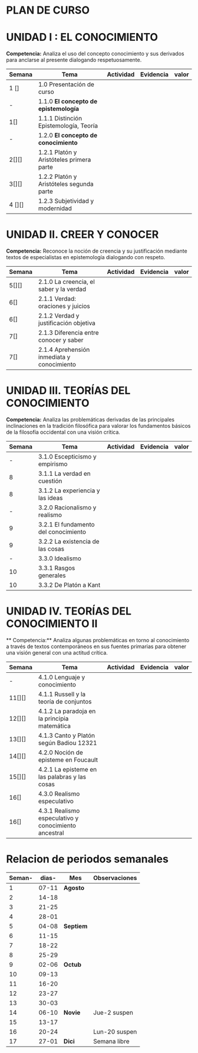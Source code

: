 # PLAN DE CURSO 

# UNIDAD I : EL CONOCIMIENTO  
**Competencia:** 
Analiza el uso del concepto conocimiento y sus derivados para anclarse al
presente dialogando respetuosamente.


| Semana | Tema                                     | Actividad | Evidencia | valor |
|--------|------------------------------------------|-----------|-----------|-------|
| 1 []   | 1.0 Presentación de curso                |           |           |       |
| -      | 1.1.0 **El concepto de epistemología**   |           |           |       |
| 1[]    | 1.1.1 Distinción  Epistemología, Teoría  |           |           |       |
| -      | 1.2.0 **El concepto de conocimiento**    |           |           |       |
| 2[][]  | 1.2.1 Platón y Aristóteles primera parte |           |           |       |
| 3[][]  | 1.2.2 Platón y Aristóteles segunda parte |           |           |       |
| 4 [][] | 1.2.3 Subjetividad y modernidad          |           |           |       |


# UNIDAD II. CREER Y CONOCER
**Competencia:**
Reconoce la noción de creencia y su justificación mediante textos de especialistas 
en epistemología dialogando con respeto.


| Semana | Tema                                       | Actividad | Evidencia | valor |
|--------|--------------------------------------------|-----------|-----------|-------|
| 5[][]  | 2.1.0 La creencia, el saber y la verdad    |           |           |       |
| 6[]    | 2.1.1 Verdad: oraciones y juicios          |           |           |       |
| 6[]    | 2.1.2 Verdad y justificación objetiva      |           |           |       |
| 7[]    | 2.1.3 Diferencia entre conocer y saber     |           |           |       |
| 7[]    | 2.1.4 Aprehensión inmediata y conocimiento |           |           |       |




# UNIDAD III. TEORÍAS DEL CONOCIMIENTO  
**Competencia:** 
 Analiza las problemáticas derivadas de las principales inclinaciones en la tradición
filosófica para valorar los fundamentos básicos de la filosofía occidental con una
visión crítica.


| Semana | Tema                                  | Actividad | Evidencia | valor |
|--------|---------------------------------------|-----------|-----------|-------|
| -      | 3.1.0 Escepticismo y empirismo        |           |           |       |
| 8      | 3.1.1 La verdad en cuestión           |           |           |       |
| 8      | 3.1.2 La experiencia y las ideas      |           |           |       |
| -      | 3.2.0 Racionalismo y realismo         |           |           |       |
| 9      | 3.2.1 El fundamento  del conocimiento |           |           |       |
| 9      | 3.2.2 La existencia de las cosas      |           |           |       |
| -      | 3.3.0 Idealismo                       |           |           |       |
| 10     | 3.3.1 Rasgos generales                |           |           |       |
| 10     | 3.3.2 De Platón a Kant                |           |           |       |
 

 
# UNIDAD IV. TEORÍAS DEL CONOCIMIENTO II 
** Competencia:** 
Analiza algunas problemáticas en torno al conocimiento a través de
textos contemporáneos en sus fuentes primarias para obtener una visión 
general con una actitud crítica.



| Semana | Tema                                                 | Actividad | Evidencia | valor |
|--------|------------------------------------------------------|-----------|-----------|-------|
| -      | 4.1.0 Lenguaje y conocimiento                        |           |           |       |
| 11[][] | 4.1.1 Russell y la teoría de conjuntos               |           |           |       |
| 12[][] | 4.1.2 La paradoja en la principia matemática         |           |           |       |
| 13[][] | 4.1.3 Canto y Platón según Badiou   12321                 |           |           |       |
| 14[][] | 4.2.0 Noción de episteme en Foucault                 |           |           |       |
| 15[][] | 4.2.1 La episteme en las palabras y las cosas        |           |           |       |
| 16[]   | 4.3.0 Realismo especulativo                          |           |           |       |
| 16[]   | 4.3.1 Realismo especulativo y conocimiento ancestral |           |           |       |




# Relacion de periodos semanales 
 

| Seman- | dias- | Mes         | Observaciones    |
|--------|-------|-------------|------------------|
| 1      | 07-11 | **Agosto**  |                  |
| 2      | 14-18 |             |                  |
| 3      | 21-25 |             |                  |
| 4      | 28-01 |             |                  |
| 5      | 04-08 | **Septiem** |                  |
| 6      | 11-15 |             |                  |
| 7      | 18-22 |             |                  |
| 8      | 25-29 |             |                  |
| 9      | 02-06 | **Octub**   |                  |
| 10     | 09-13 |             |                  |
| 11     | 16-20 |             |                  |
| 12     | 23-27 |             |                  |
| 13     | 30-03 |             |                  |
| 14     | 06-10 | **Novie**   | Jue-2 suspen     |
| 15     | 13-17 |             |                  |
| 16     | 20-24 |             | Lun-20 suspen    |
| 17     | 27-01 | **Dici**    | Semana libre     |

